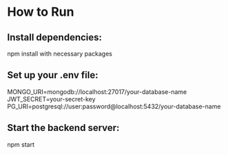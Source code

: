 # How to Run

## Install dependencies:

npm install with necessary packages

## Set up your .env file:

MONGO_URI=mongodb://localhost:27017/your-database-name
JWT_SECRET=your-secret-key
PG_URI=postgresql://user:password@localhost:5432/your-database-name

## Start the backend server:

npm start
